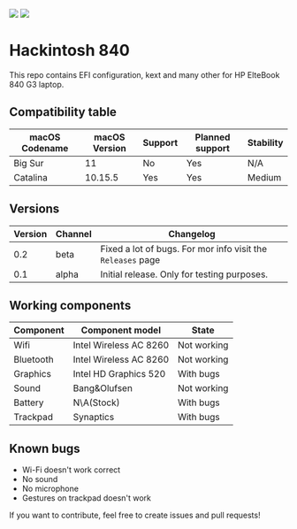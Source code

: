 ![](https://img.shields.io/badge/complete-no-red)
![](https://img.shields.io/badge/Latest%20supported-Catalina%2010.15.5-blue)

# Hackintosh 840
This repo contains EFI configuration, kext and many other for HP ElteBook 840 G3 laptop.

## Compatibility table

| macOS Codename | macOS Version | Support | Planned support | Stability |
| --- | --- | --- | --- | --- |
| Big Sur | 11 | No | Yes | N/A |
| Catalina | 10.15.5 | Yes | Yes | Medium |

## Versions
| Version | Channel | Changelog |
| --- | --- | --- |
| 0.2 | beta | Fixed a lot of bugs. For mor info visit the `Releases` page |
| 0.1 | alpha | Initial release. Only for testing purposes. |

## Working components

| Component | Component model | State |
| --- | --- | --- |
| Wifi | Intel Wireless AC 8260 | Not working |
| Bluetooth | Intel Wireless AC 8260 | Not working |
| Graphics | Intel HD Graphics 520 | With bugs |
| Sound | Bang&Olufsen | Not working |
| Battery | N\A(Stock) | With bugs |
| Trackpad | Synaptics | With bugs |

## Known bugs

 - Wi-Fi doesn't work correct
 - No sound
 - No microphone
 - Gestures on trackpad doesn't work
 
 If you want to contribute, feel free to create issues and pull requests!
